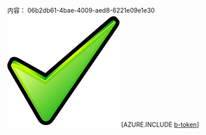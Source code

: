 内容： 06b2db61-4bae-4009-aed8-6221e09e1e30![图像](fd129607-3f67-4faa-a57d-955057e4f761.png)
[AZURE.INCLUDE [b-token](7a2bde68-2da5-4ce1-8191-0c799217b8fc.md)]
